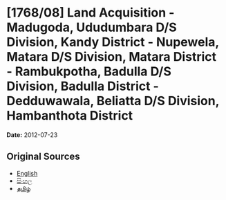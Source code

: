 # [1768/08] Land Acquisition - Madugoda, Ududumbara D/S Division, Kandy District - Nupewela, Matara D/S Division, Matara District - Rambukpotha, Badulla D/S Division, Badulla District - Dedduwawala, Beliatta D/S Division, Hambanthota District

**Date:** 2012-07-23

## Original Sources

- [English](https://documents.gov.lk/view/extra-gazettes/2012/7/1768-08_E.pdf)
- [සිංහල](https://documents.gov.lk/view/extra-gazettes/2012/7/1768-08_S.pdf)
- [தமிழ்](https://documents.gov.lk/view/extra-gazettes/2012/7/1768-08_T.pdf)
